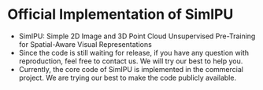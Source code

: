 # Official Implementation of SimIPU
- SimIPU: Simple 2D Image and 3D Point Cloud Unsupervised Pre-Training for Spatial-Aware Visual Representations
- Since the code is still waiting for release, if you have any question with reproduction, feel free to contact us. We will try our best to help you.
- Currently, the core code of SimIPU is implemented in the commercial project. We are trying our best to make the code publicly available.

<!-- ## Citation
If you find our work useful for your research, please consider citing the paper
```
@article{liu2021multimodal,
  title={Multimodal Motion Prediction with Stacked Transformers},
  author={Liu, Yicheng and Zhang, Jinghuai and Fang, Liangji and Jiang, Qinhong and Zhou, Bolei},
  journal={Computer Vision and Pattern Recognition},
  year={2021}
}
``` -->

